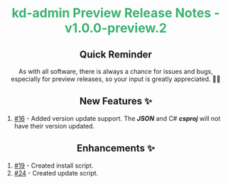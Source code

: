 <h1 align="center" style="color: mediumseagreen;font-weight: bold;">
kd-admin Preview Release Notes - v1.0.0-preview.2
</h1>

<h2 align="center" style="font-weight: bold;">Quick Reminder</h2>

<div align="center">

As with all software, there is always a chance for issues and bugs, especially for preview releases, so your input is greatly appreciated. 🙏🏼
</div>

<h2 align="center" style="font-weight: bold;">New Features ✨</h2>

1. [#16](https://github.com/KinsonDigital/kd-admin/issues/16) - Added version update support.  The _**JSON**_ and C# _**csproj**_ will not have their version updated.

<h2 align="center" style="font-weight: bold;">Enhancements ✨</h2>

1. [#19](https://github.com/KinsonDigital/kd-admin/issues/19) - Created install script.
2. [#24](https://github.com/KinsonDigital/kd-admin/issues/24) - Created update script.

